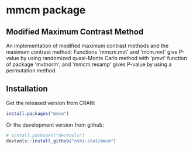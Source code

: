
# mmcm package


## Modified Maximum Contrast Method

An implementation of modified maximum contrast methods and
the maximum contrast method: Functions 'mmcm.mvt' and 'mcm.mvt'
give P-value by using randomized quasi-Monte Carlo method with
'pmvt' function of package 'mvtnorm', and 'mmcm.resamp' gives
P-value by using a permutation method.


## Installation

Get the released version from CRAN:

```R
install.packages("mmcm")
```

Or the development version from github:

```R
# install.packages("devtools")
devtools::install_github("nshi-stat/mmcm")
```

